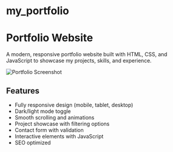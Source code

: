 # my_portfolio
# Portfolio Website

A modern, responsive portfolio website built with HTML, CSS, and JavaScript to showcase my projects, skills, and experience.

![Portfolio Screenshot](./assets/img/Screenshot(148).png")

## Features

- Fully responsive design (mobile, tablet, desktop)
- Dark/light mode toggle
- Smooth scrolling and animations
- Project showcase with filtering options
- Contact form with validation
- Interactive elements with JavaScript
- SEO optimized 

